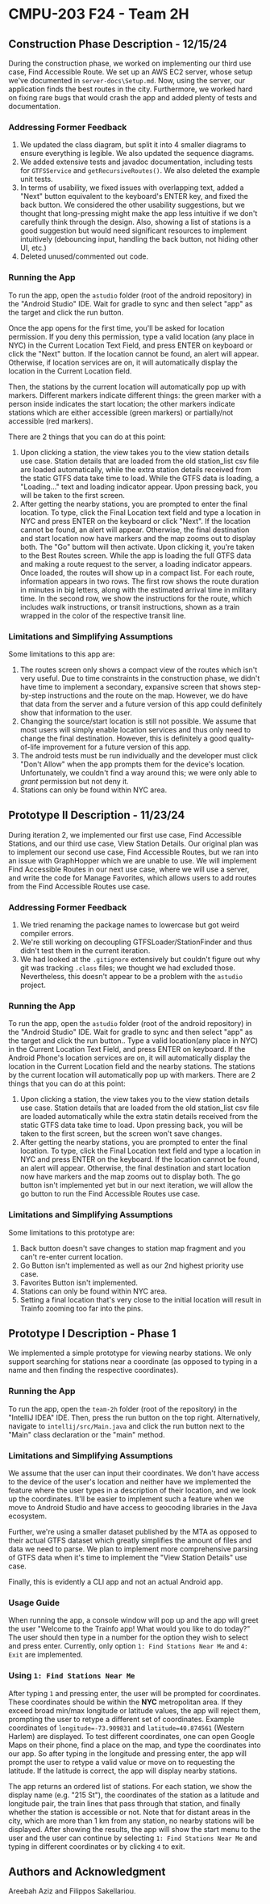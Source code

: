 # CMPU-203 F24 - Team 2H

## Construction Phase Description - 12/15/24

During the construction phase, we worked on implementing our third use case, Find Accessible Route. We set up an AWS EC2 server, whose setup we've documented in `server-docs\Setup.md`. Now, using the server, our application finds the best routes in the city. Furthermore, we worked hard on fixing rare bugs that would crash the app and added plenty of tests and documentation.

### Addressing Former Feedback

1. We updated the class diagram, but split it into 4 smaller diagrams to ensure everything is legible. We also updated the sequence diagrams.
2. We added extensive tests and javadoc documentation, including tests for `GTFSService` and `getRecursiveRoutes()`. We also deleted the example unit tests.
3. In terms of usability, we fixed issues with overlapping text, added a "Next" button equivalent to the keyboard's ENTER key, and fixed the back button. We considered the other usability suggestions, but we thought that long-pressing might make the app less intuitive if we don't carefully think through the design. Also, showing a list of stations is a good suggestion but would need significant resources to implement intuitively (debouncing input, handling the back button, not hiding other UI, etc.)
4. Deleted unused/commented out code.

### Running the App
To run the app, open the `astudio` folder (root of the android repository) in the "Android Studio" IDE. Wait for gradle to sync and then select "app" as the target and click the run button.

Once the app opens for the first time, you'll be asked for location permission. If you deny this permission, type a valid location (any place in NYC) in the Current Location Text Field, and press ENTER on keyboard or click the "Next" button. If the location cannot be found, an alert will appear. Otherwise, if location services are on, it will automatically display the location in the Current Location field.

Then, the stations by the current location will automatically pop up with markers. Different markers indicate different things: the green marker with a person inside indicates the start location; the other markers indicate stations which are either accessible (green markers) or partially/not accessible (red markers).

There are 2 things that you can do at this point:

1) Upon clicking a station, the view takes you to the view station details use case. Station details that are loaded from the old station_list csv file are loaded automatically, while the extra station details received from the static GTFS data take time to load. While the GTFS data is loading, a "Loading..." text and loading indicator appear. Upon pressing back, you will be taken to the first screen.
2) After getting the nearby stations, you are prompted to enter the final location. To type, click the Final Location text field and type a location in NYC and press ENTER on the keyboard or click "Next". If the location cannot be found, an alert will appear. Otherwise, the final destination and start location now have markers and the map zooms out to display both. The "Go" buttom will then activate. Upon clicking it, you're taken to the Best Routes screen. While the app is loading the full GTFS data and making a route request to the server, a loading indicator appears. Once loaded, the routes will show up in a compact list. For each route, information appears in two rows. The first row shows the route duration in minutes in big letters, along with the estimated arrival time in military time. In the second row, we show the instructions for the route, which includes walk instructions, or transit instructions, shown as a train wrapped in the color of the respective transit line.

### Limitations and Simplifying Assumptions
Some limitations to this app are: 

1) The routes screen only shows a compact view of the routes which isn't very useful. Due to time constraints in the construction phase, we didn't have time to implement a secondary, expansive screen that shows step-by-step instructions and the route on the map. However, we do have that data from the server and a future version of this app could definitely show that information to the user.
2) Changing the source/start location is still not possible. We assume that most users will simply enable location services and thus only need to change the final destination. However, this is definitely a good quality-of-life improvement for a future version of this app.
3) The android tests must be run individually and the developer must click "Don't Allow" when the app prompts them for the device's location. Unfortunately, we couldn't find a way around this; we were only able to *grant* permission but not deny it.
4) Stations can only be found within NYC area.

## Prototype II Description - 11/23/24

During iteration 2, we implemented our first use case, Find Accessible Stations, and our third use
case, View Station Details. Our original plan was to implement our second use case, Find Accessible Routes,
but we ran into an issue with GraphHopper which we are unable to use. We will implement Find Accessible Routes
in our next use case, where we will use a server, and write the code for Manage Favorites, which allows users to add
routes from the Find Accessible Routes use case. 

### Addressing Former Feedback
1. We tried renaming the package names to lowercase but got weird compiler errors.
2. We're still working on decoupling GTFSLoader/StationFinder and thus didn't test them in the current iteration.
3. We had looked at the `.gitignore` extensively but couldn't figure out why git was tracking `.class` files; we 
thought we had excluded those. Nevertheless, this doesn't appear to be a problem with the `astudio` project.

### Running the App
To run the app, open the `astudio` folder (root of the android repository) in the "Android Studio" IDE.
Wait for gradle to sync and then select "app" as the target and click the run button..
Type a valid location(any place in NYC) in the Current Location Text Field,
and press ENTER on keyboard. If the Android Phone's location services are on, 
it will automatically display the location in the Current Location field and the nearby stations. 
The stations by the current location will automatically pop up with markers. There are 2 things that you can do at this point:
1) Upon clicking a station, the view takes you to the view station details use case. Station details that are loaded 
from the old station_list csv file are loaded automatically while the extra statin details received from the static 
GTFS data take time to load. Upon pressing back, you will be taken to the first screen, but the screen won't save changes.
2) After getting the nearby stations, you are prompted to enter the final location. To type, click the Final Location
text field and type a location in NYC and press ENTER on the keyboard. If the location cannot be found, an alert will appear.
Otherwise, the final destination and start location now have markers and the map zooms out to display both. The go button
isn't implemented yet but in our next iteration, we will allow the go button to run the Find Accessible Routes use case.

### Limitations and Simplifying Assumptions
Some limitations to this prototype are: 
1) Back button doesn't save changes to station map fragment and you can't re-enter current location.
2) Go Button isn't implemented as well as our 2nd highest priority use case.
3) Favorites Button isn't implemented. 
4) Stations can only be found within NYC area. 
5) Setting a final location that's very close to the initial location will result in Trainfo zooming too far into the pins.

## Prototype I Description - Phase 1
We implemented a simple prototype for viewing nearby stations. We only support 
searching for stations near a coordinate (as opposed to typing in a name and then 
finding the respective coordinates). 

### Running the App
To run the app, open the `team-2h` folder (root of the repository) in the "IntelliJ IDEA" IDE.
Then, press the run button on the top right. Alternatively, navigate to `intellij/src/Main.java`
and click the run button next to the "Main" class declaration or the "main" method.

### Limitations and Simplifying Assumptions
We assume that the user can input their coordinates. We don't have access to the device of the user's location
and neither have we implemented the feature where the user types in a description of their location, and we look up the 
coordinates. It'll be easier to implement such a feature when we move to Android Studio and have access to geocoding 
libraries in the Java ecosystem.

Further, we're using a smaller dataset published by the MTA as opposed to their actual GTFS dataset which greatly 
simplifies the amount of files and data we need to parse. We plan to implement more comprehensive parsing of GTFS
data when it's time to implement the "View Station Details" use case.

Finally, this is evidently a CLI app and not an actual Android app.

### Usage Guide
When running the app, a console window will pop up and the app will greet the user "Welcome to the Trainfo app! What
would you like to do today?" The user should then type in a number for the option they wish to select and press enter.
Currently, only option `1: Find Stations Near Me` and `4: Exit` are implemented.

### Using `1: Find Stations Near Me`
After typing `1` and pressing enter, the user will be prompted for coordinates. These coordinates should be within the 
**NYC** metropolitan area. If they exceed broad min/max longitude or latitude values, the app will reject them, 
prompting the user to retype a different set of coordinates. Example coordinates of `longitude=-73.909831` and 
`latitude=40.874561` (Western Harlem) are displayed. To test different coordinates, one can open Google Maps on their 
phone, find a place on the map, and type the coordinates into our app. So after typing in the longitude and pressing enter, the app will prompt the user to retype a valid value or move on
to requesting the latitude. If the latitude is correct, the app will display nearby stations.

The app returns an ordered list of stations. For each station, we show the display name (e.g. "215 St"), the coordinates
of the station as a latitude and longitude pair, the train lines that pass through that station, and finally
whether the station is accessible or not. Note that for distant areas in the city, which are more than 1 km from any 
station, no nearby stations will be displayed. After showing the results, the app will show the start menu to the user 
and the user can continue by selecting `1: Find Stations Near Me` and typing in different coordinates or by clicking `4`
to exit.

## Authors and Acknowledgment
Areebah Aziz and Filippos Sakellariou.
